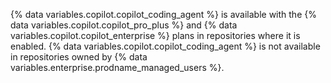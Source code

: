 {% data variables.copilot.copilot_coding_agent %} is available with the {% data variables.copilot.copilot_pro_plus %} and {% data variables.copilot.copilot_enterprise %} plans in repositories where it is enabled. {% data variables.copilot.copilot_coding_agent %} is not available in repositories owned by {% data variables.enterprise.prodname_managed_users %}.
